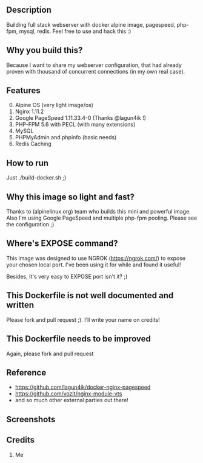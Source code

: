 ## Description ##
Building full stack webserver with docker alpine image, pagespeed, php-fpm, mysql, redis. 
Feel free to use and hack this :)

## Why you build this? ##
Because I want to share my webserver configuration, that had already proven with thousand of concurrent connections (in my own real case).

## Features ##
0. Alpine OS (very light image/os)
1. Nginx 1.11.2
2. Google PageSpeed 1.11.33.4-0 (Thanks @lagun4ik !)
3. PHP-FPM 5.6 with PECL (with many extensions)
4. MySQL
5. PHPMyAdmin and phpinfo (basic needs)
6. Redis Caching

## How to run ##
Just ./build-docker.sh ;)

## Why this image so light and fast? ##
Thanks to (alpinelinux.org) team who builds this mini and powerful image.
Also I'm using Google PageSpeed and multiple php-fpm pooling. Please see the configuration ;)

## Where's EXPOSE command? ##
This image was designed to use NGROK (https://ngrok.com/) to expose your chosen local port. 
I've been using it for while and found it useful!

Besides, It's very easy to EXPOSE port isn't it? ;)

## This Dockerfile is not well documented and written ##
Please fork and pull request ;). I'll write your name on credits!

## This Dockerfile needs to be improved 
Again, please fork and pull request

## Reference ##
+ https://github.com/lagun4ik/docker-nginx-pagespeed
+ https://github.com/vozlt/nginx-module-vts
+ and so much other external parties out there!

## Screenshots ##


## Credits ##
1. Me
